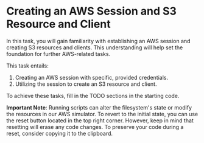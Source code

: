 # Creating an AWS Session and S3 Resource and Client

In this task, you will gain familiarity with establishing an AWS session and creating S3 resources and clients. This understanding will help set the foundation for further AWS-related tasks.

This task entails:

1. Creating an AWS session with specific, provided credentials.
2. Utilizing the session to create an S3 resource and client.

To achieve these tasks, fill in the TODO sections in the starting code.

**Important Note**: Running scripts can alter the filesystem's state or modify the resources in our AWS simulator. To revert to the initial state, you can use the reset button located in the top right corner. However, keep in mind that resetting will erase any code changes. To preserve your code during a reset, consider copying it to the clipboard.
